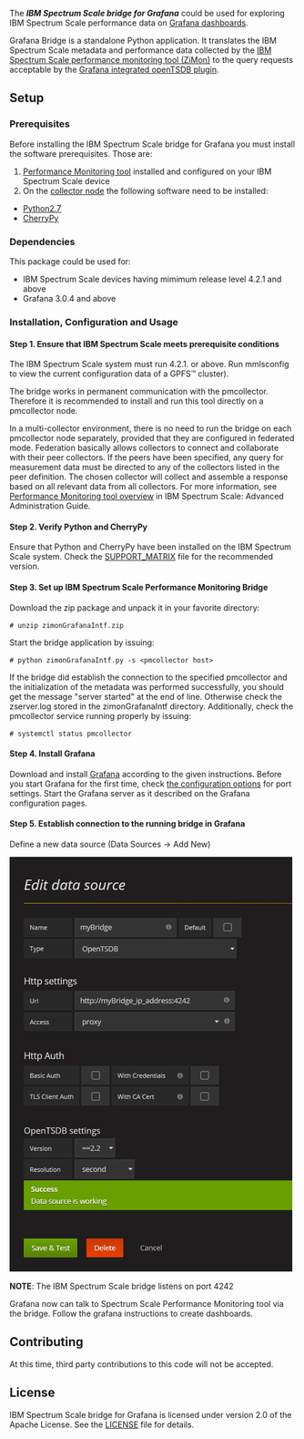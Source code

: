 The ***IBM Spectrum Scale bridge for Grafana*** could be used for exploring IBM Spectrum Scale performance data on [Grafana dashboards](https://grafana.com/grafana/).

Grafana Bridge is a standalone Python application. It translates the IBM Spectrum Scale metadata and performance data collected by the [IBM Spectrum Scale performance monitoring tool (ZiMon)](https://www.ibm.com/support/knowledgecenter/en/STXKQY_4.2.0/com.ibm.spectrum.scale.v4r2.adv.doc/bl1adv_PMToverview.htm) to the query requests acceptable by the [Grafana integrated openTSDB plugin](https://grafana.com/docs/features/datasources/opentsdb/).



## Setup

### Prerequisites

Before installing the IBM Spectrum Scale bridge for Grafana you must install the software prerequisites. Those are:
1. [Performance Monitoring tool](https://www.ibm.com/support/knowledgecenter/en/STXKQY_4.2.0/com.ibm.spectrum.scale.v4r2.adv.doc/bl1adv_PMToverview.htm) installed and configured on your IBM Spectrum Scale device
2. On the [collector node](https://www.ibm.com/support/knowledgecenter/en/STXKQY_4.2.0/com.ibm.spectrum.scale.v4r2.adv.doc/bl1adv_PMToverview.htm) the following software need to be installed:
- [Python2.7](https://www.python.org/downloads/release/python-2717/)
- [CherryPy](https://cherrypy.org/)


### Dependencies
This package could be used for: 
- IBM Spectrum Scale devices having mimimum release level 4.2.1 and above
- Grafana 3.0.4 and above



### Installation, Configuration and Usage

#### Step 1. Ensure that IBM Spectrum Scale meets prerequisite conditions

The IBM Spectrum Scale system must run 4.2.1. or above. Run mmlsconfig to view the current configuration data of a GPFS™ cluster).

The bridge works in permanent communication with the pmcollector. Therefore it is recommended to install and run this tool directly on a pmcollector node.

In a multi-collector environment, there is no need to run the bridge on each pmcollector node separately, provided that they are configured in federated mode. Federation basically allows collectors to connect and collaborate with their peer collectors. If the peers have been specified, any query for measurement data must be directed to any of the collectors listed in the peer definition. The chosen collector will collect and assemble a response based on all relevant data from all collectors. For more information, see [Performance Monitoring tool overview](https://www.ibm.com/support/knowledgecenter/en/STXKQY_4.2.3/com.ibm.spectrum.scale.v4r23.doc/bl1adv_PMToverview.htm) in IBM Spectrum Scale: Advanced Administration Guide.



#### Step 2. Verify Python and CherryPy

Ensure that Python and CherryPy have been installed on the IBM Spectrum Scale system. 
Check the [SUPPORT_MATRIX](SUPPORT_MATRIX.md) file for the recommended version.



#### Step 3. Set up IBM Spectrum Scale Performance Monitoring Bridge

Download the zip package and unpack it in your favorite directory:

```shell
# unzip zimonGrafanaIntf.zip
```

Start the bridge application by issuing:

```shell
# python zimonGrafanaIntf.py -s <pmcollector host>
```

If the bridge did establish the connection to the specified pmcollector and the initialization of the metadata was performed successfully, you should get the message "server started" at the end of line. Otherwise check the zserver.log stored in the zimonGrafanaIntf  directory.  Additionally, check the pmcollector service running properly by issuing:

```shell
# systemctl status pmcollector
```



#### Step 4. Install Grafana

Download and install [Grafana](https://grafana.com/get) according to the given instructions. Before you start Grafana for the first time, check [the configuration options](http://docs.grafana.org/installation/configuration/) for port settings. Start the Grafana server as it described on the Grafana configuration pages.



#### Step 5. Establish connection to the running bridge in Grafana

Define a new data source (Data Sources -> Add New)

![](Add_DataSource.png)

**NOTE**: The IBM Spectrum Scale bridge listens on port 4242

Grafana now can talk to Spectrum Scale Performance Monitoring tool via the bridge. Follow the grafana instructions to create dashboards.



## Contributing

At this time, third party contributions to this code will not be accepted.



## License

IBM Spectrum Scale bridge for Grafana is licensed under version 2.0 of the Apache License. See the [LICENSE](LICENSE.txt) file for details.



